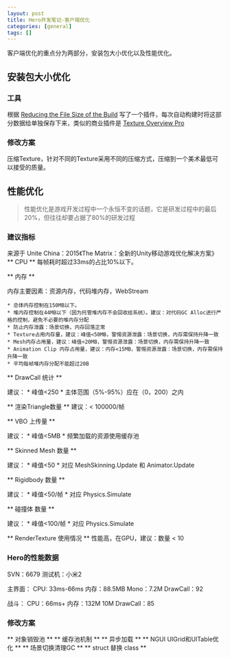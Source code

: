 ```yaml
---
layout: post
title: Hero开发笔记-客户端优化
categories: [general]
tags: []
---
```


客户端优化的重点分为两部分，安装包大小优化以及性能优化。

## 安装包大小优化 ##

### 工具 ###
根据 [Reducing the File Size of the Build](http://docs.unity3d.com/Manual/ReducingFilesize.html) 写了一个插件，每次自动构建时将这部分数据给单独保存下来，类似的商业插件是 [Texture Overview Pro](https://kharma.unity3d.com/en/#!/content/10832)

### 修改方案 ###

压缩Texture，针对不同的Texture采用不同的压缩方式，压缩到一个美术最低可以接受的质量。

## 性能优化 ##

> 性能优化是游戏开发过程中一个永恒不变的话题，它是研发过程中的最后20%，但往往却要占据了80%的研发过程

### 建议指标 ###

来源于 Unite China：2015《The Matrix：全新的Unity移动游戏优化解决方案》
** CPU ** 每帧耗时超过33ms的占比10%以下。

** 内存 ** 

内存主要因素：资源内存，代码堆内存，WebStream

	* 总体内存控制在150MB以下。
	* 堆内存控制在44MB以下（因为托管堆内存不会回收给系统）。建议：对代码GC Alloc进行严格的控制，避免不必要的堆内存分配
	* 防止内存泄露：场景切换，内存回落正常
	* Texture占用内存量，建议：峰值<50MB，警惕资源泄露：场景切换，内存需保持升降一致
	* Mesh内存占用量，建议：峰值<20MB，警惕资源泄露：场景切换，内存需保持升降一致
	* Animation Clip 内存占用量，建议：内存<15MB，警惕资源泄露：场景切换，内存需保持升降一致
	* 平均每帧堆内存分配不能超过20B


** DrawCall 统计 **

建议：
	* 峰值<250
	* 主体范围（5%-95%）应在（0，200）之内

** 渲染Triangle数量 ** 建议：< 100000/帧

** VBO 上传量 **

建议：
	* 峰值<5MB
	* 频繁加载的资源使用缓存池

** Skinned Mesh 数量 **

建议：
	* 峰值<50
	* 对应 MeshSkinning.Update 和 Animator.Update

** Rigidbody 数量 **

建议：
	* 峰值<50/帧
	* 对应 Physics.Simulate


** 碰撞体 数量 **

建议：
	* 峰值<100/帧
	* 对应 Physics.Simulate


** RenderTexture 使用情况 ** 性能高，在GPU，建议：数量 < 10

### Hero的性能数据 ###
SVN：6679
测试机：小米2

主界面：
CPU: 33ms-66ms
内存：88.5MB Mono：7.2M
DrawCall：92

战斗：
CPU：66ms+
内存：132M 10M
DrawCall：85

### 修改方案 ###

** 对象销毁池 **
** 缓存池机制 **
** 异步加载 **
** NGUI UIGrid和UITable优化 **
** 场景切换清理GC **
** struct 替换 class **

